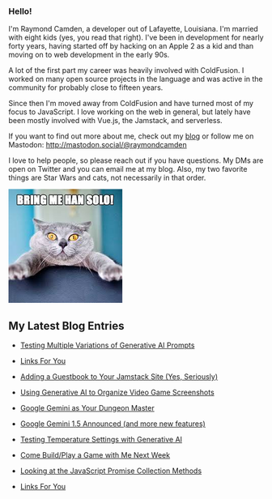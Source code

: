 ### Hello!

I'm Raymond Camden, a developer out of Lafayette, Louisiana. I'm married with eight kids (yes, you read that right). I've been in development for nearly forty years, having started off by hacking on an Apple 2 as a kid and than moving on to web development in the early 90s.

A lot of the first part my career was heavily involved with ColdFusion. I worked on many open source projects in the language and was active in the community for probably close to fifteen years. 

Since then I'm moved away from ColdFusion and have turned most of my focus to JavaScript. I love working on the web in general, but lately have been mostly involved with Vue.js, the Jamstack, and serverless. 

If you want to find out more about me, check out my [blog](https://www.raymondcamden.com) or follow me on Mastodon: <http://mastodon.social/@raymondcamden>

I love to help people, so please reach out if you have questions. My DMs are open on Twitter and you can email me at my blog. Also, my two favorite things are Star Wars and cats, not necessarily in that order.

![Star Wars cat](https://raw.githubusercontent.com/cfjedimaster/cfjedimaster/master/cat.jpg)

<!-- RSS -->
## My Latest Blog Entries

* [Testing Multiple Variations of Generative AI Prompts](https://www.raymondcamden.com/2024/02/26/testing-multiple-variations-of-generative-ai-prompts)

* [Links For You](https://www.raymondcamden.com/2024/02/25/links-for-you)

* [Adding a Guestbook to Your Jamstack Site (Yes, Seriously)](https://www.raymondcamden.com/2024/02/22/adding-a-guestbook-to-your-jamstack-site-yes-seriously)

* [Using Generative AI to Organize Video Game Screenshots](https://www.raymondcamden.com/2024/02/19/using-generative-ai-to-organize-video-game-screenshots)

* [Google Gemini as Your Dungeon Master](https://www.raymondcamden.com/2024/02/16/google-gemini-as-your-dungeon-master)

* [Google Gemini 1.5 Announced (and more new features)](https://www.raymondcamden.com/2024/02/15/google-gemini-15-announced-but-not-yet-released)

* [Testing Temperature Settings with Generative AI](https://www.raymondcamden.com/2024/02/14/testing-temperature-settings-with-generative-ai)

* [Come Build/Play a Game with Me Next Week](https://www.raymondcamden.com/2024/02/13/come-buildplay-a-game-with-me-next-week)

* [Looking at the JavaScript Promise Collection Methods](https://www.raymondcamden.com/2024/02/12/looking-at-the-javascript-promise-collection-methods)

* [Links For You](https://www.raymondcamden.com/2024/02/11/links-for-you)

<!-- ENDRSS -->

